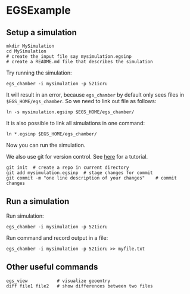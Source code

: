 # EGSExample

## Setup a simulation

```
mkdir MySimulation
cd MySimulation
# create the input file say mysimulation.egsinp
# create a README.md file that describes the simulation
```
Try running the simulation:
```
egs_chamber -i mysimulation -p 521icru
```
It will result in an error, because `egs_chamber` by default only sees files in `$EGS_HOME/egs_chamber`.
So we need to link out file as follows:
```
ln -s mysimulation.egsinp $EGS_HOME/egs_chamber/
```
It is also possible to link all simulations in one command:
```
ln *.egsinp $EGS_HOME/egs_chamber/
```
Now you can run the simulation.

We also use git for version control. See [here](https://try.github.io) for a tutorial.

```
git init  # create a repo in current directory
git add mysimulation.egsinp  # stage changes for commit
git commit -m "one line description of your changes"    # commit changes
```

## Run a simulation
Run simulation:
```
egs_chamber -i mysimulation -p 521icru
```
Run command and record output in a file:
```
egs_chamber -i mysimulation -p 521icru >> myfile.txt
```

## Other useful commands
```shell
egs_view           # visualize geoemtry
diff file1 file2   # show differences between two files
```
